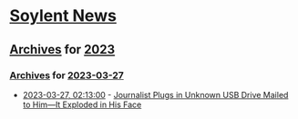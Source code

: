 # [Soylent News](../../../README.md)

## [Archives](../../index.md) for [2023](../index.md)

### [Archives](../../index.md) for [2023-03-27](index.md)

* [2023-03-27, 02:13:00](https://soylentnews.org/article.pl?sid=23/03/25/1634209&from=rss) - [Journalist Plugs in Unknown USB Drive Mailed to Him—It Exploded in His Face](https://soylentnews.org/article.pl?sid=23/03/25/1634209&from=rss)
